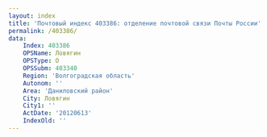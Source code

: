 ```yaml
---
layout: index
title: 'Почтовый индекс 403386: отделение почтовой связи Почты России'
permalink: /403386/
data:
    Index: 403386
    OPSName: Ловягин
    OPSType: О
    OPSSubm: 403340
    Region: 'Волгоградская область'
    Autonom: ''
    Area: 'Даниловский район'
    City: Ловягин
    City1: ''
    ActDate: '20120613'
    IndexOld: ''
---
```

